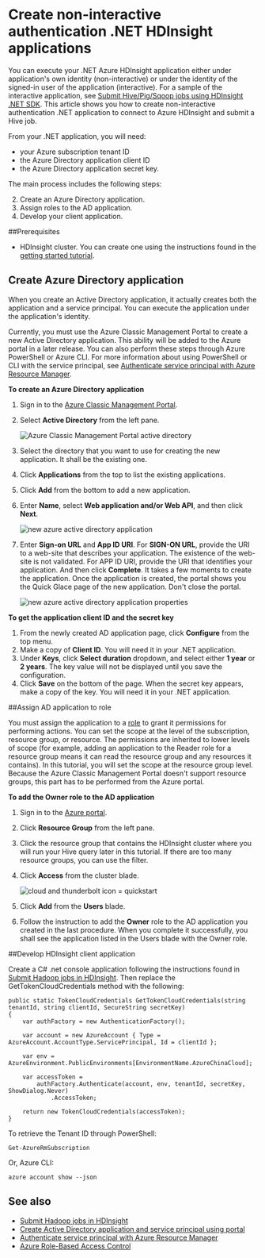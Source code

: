 <!-- not suitable for Mooncake -->

<properties
	pageTitle="Create non-interactive authentication .NET HDInsight applciations | Azure"
	description="Learn how to create non-interactive authentication .NET HDInsight applications."
	editor="cgronlun"
	manager="paulettm"
	services="hdinsight"
	documentationCenter=""
	tags="azure-portal"
	authors="mumian"/>

<tags
	ms.service="hdinsight"
	ms.date="06/13/2016"
	wacn.date=""/>

# Create non-interactive authentication .NET HDInsight applications

You can execute your .NET Azure HDInsight application either under application's own identity (non-interactive) or under the identity of the signed-in user of the application (interactive). For a sample of the interactive application, see [Submit Hive/Pig/Sqoop jobs using HDInsight .NET SDK](/documentation/articles/hdinsight-submit-hadoop-jobs-programmatically/#submit-hivepigsqoop-jobs-using-hdinsight-net-sdk). This article shows you how to create non-interactive authentication .NET application to connect to Azure HDInsight and submit a Hive job.

From your .NET application, you will need:

- your Azure subscription tenant ID
- the Azure Directory application client ID
- the Azure Directory application secret key.  

The main process includes the following steps:

2. Create an Azure Directory application.
2. Assign roles to the AD application.
3. Develop your client application.


##Prerequisites

- HDInsight cluster. You can create one using the instructions found in the [getting started tutorial](/documentation/articles/hdinsight-hadoop-tutorial-get-started-windows-v1/#create-cluster). 




## Create Azure Directory application 
When you create an Active Directory application, it actually creates both the application and a service principal. You can execute the application under the application's identity.

Currently, you must use the Azure Classic Management Portal to create a new Active Directory application. This ability will be added to the Azure portal in a later release. You can also perform these steps through Azure PowerShell or Azure CLI. For more information about using PowerShell or CLI with the service principal, see [Authenticate service principal with Azure Resource Manager](/documentation/articles/resource-group-authenticate-service-principal/).

**To create an Azure Directory application**

1.	Sign in to the [Azure Classic Management Portal]( https://manage.windowsazure.cn/).
2.	Select **Active Directory** from the left pane.

    ![Azure Classic Management Portal active directory](.\media\hdinsight-create-non-interactive-authentication-dotnet-application\active-directory.png)
    
3.	Select the directory that you want to use for creating the new application. It shall be the existing one.
4.	Click **Applications** from the top to list the existing applications.
5.	Click **Add** from the bottom to add a new application.
6.	Enter **Name**, select **Web application and/or Web API**, and then click **Next**.

    ![new azure active directory application](.\media\hdinsight-create-non-interactive-authentication-dotnet-application\hdinsight-add-ad-application.png)

7.	Enter **Sign-on URL** and **App ID URI**. For **SIGN-ON URL**, provide the URI to a web-site that describes your application. The existence of the web-site is not validated. For APP ID URI, provide the URI that identifies your application. And then click **Complete**.
It takes a few moments to create the application.  Once the application is created, the portal shows you the Quick Glace page of the new application. Don't close the portal. 

    ![new azure active directory application properties](.\media\hdinsight-create-non-interactive-authentication-dotnet-application\hdinsight-add-ad-application-properties.png)

**To get the application client ID and the secret key**

1.	From the newly created AD application page, click **Configure** from the top menu.
2.	Make a copy of **Client ID**. You will need it in your .NET application.
3.	Under **Keys**, click **Select duration** dropdown, and select either **1 year** or **2 years**. The key value will not be displayed until you save the configuration.
4.	Click **Save** on the bottom of the page. When the secret key appears, make a copy of the key. You will need it in your .NET application.

##Assign AD application to role

You must assign the application to a [role](/documentation/articles/role-based-access-built-in-roles/) to grant it permissions for performing actions. You can set the scope at the level of the subscription, resource group, or resource. The permissions are inherited to lower levels of scope (for example, adding an application to the Reader role for a resource group means it can read the resource group and any resources it contains). In this tutorial, you will set the scope at the resource group level.  Because the Azure Classic Management Portal doesn't support resource groups, this part has to be performed from the Azure portal. 

**To add the Owner role to the AD application**

1.	Sign in to the [Azure portal](https://portal.azure.cn).
2.	Click **Resource Group** from the left pane.
3.	Click the resource group that contains the HDInsight cluster where you will run your Hive query later in this tutorial. If there are too many resource groups, you can use the filter.
4.	Click **Access** from the cluster blade.

    ![cloud and thunderbolt icon = quickstart](./media/hdinsight-hadoop-create-linux-cluster-portal/quickstart.png)
5.	Click **Add** from the **Users** blade.
6.	Follow the instruction to add the **Owner** role to the AD application you created in the last procedure. When you complete it successfully, you shall see the application listed in the Users blade with the Owner role.


##Develop HDInsight client application

Create a C# .net console application following the instructions found in [Submit Hadoop jobs in HDInsight](/documentation/articles/hdinsight-submit-hadoop-jobs-programmatically/#submit-hivepigsqoop-jobs-using-hdinsight-net-sdk). Then replace the GetTokenCloudCredentials method with the following:

    public static TokenCloudCredentials GetTokenCloudCredentials(string tenantId, string clientId, SecureString secretKey)
    {
        var authFactory = new AuthenticationFactory();

        var account = new AzureAccount { Type = AzureAccount.AccountType.ServicePrincipal, Id = clientId };

        var env = AzureEnvironment.PublicEnvironments[EnvironmentName.AzureChinaCloud];

        var accessToken =
            authFactory.Authenticate(account, env, tenantId, secretKey, ShowDialog.Never)
                .AccessToken;

        return new TokenCloudCredentials(accessToken);
    }

To retrieve the Tenant ID through PowerShell:

    Get-AzureRmSubscription

Or, Azure CLI:

    azure account show --json

      
## See also

- [Submit Hadoop jobs in HDInsight](/documentation/articles/hdinsight-submit-hadoop-jobs-programmatically/)
- [Create Active Directory application and service principal using portal](/documentation/articles/resource-group-create-service-principal-portal/)
- [Authenticate service principal with Azure Resource Manager](/documentation/articles/resource-group-authenticate-service-principal/)
- [Azure Role-Based Access Control](/documentation/articles/role-based-access-control-configure/)